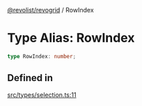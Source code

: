 [@revolist/revogrid](README.md) / RowIndex

# Type Alias: RowIndex

```ts
type RowIndex: number;
```

## Defined in

[src/types/selection.ts:11](https://github.com/revolist/revogrid/blob/11c1e89888ac9588cc703e312811b4cdaf67f0fb/src/types/selection.ts#L11)
